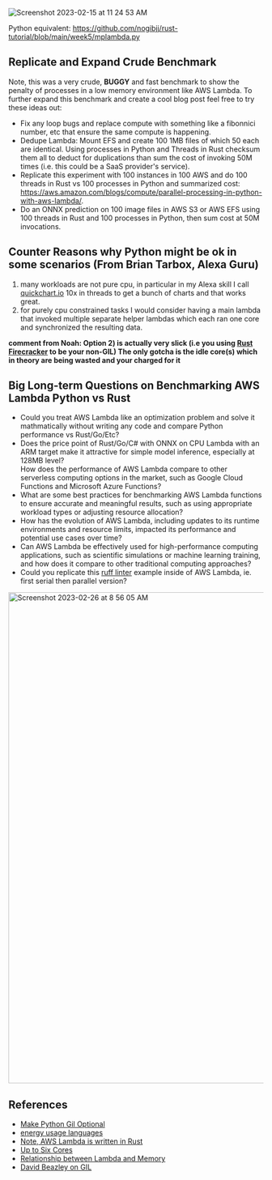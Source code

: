 ![Screenshot 2023-02-15 at 11 24 53 AM](https://user-images.githubusercontent.com/58792/219089277-65420114-6254-4cd9-94d4-f1d24b317a7a.png)

Python equivalent:  https://github.com/nogibjj/rust-tutorial/blob/main/week5/mplambda.py



## Replicate and Expand Crude Benchmark

Note, this was a very crude, **BUGGY** and fast benchmark to show the penalty of processes in a low memory environment like AWS Lambda.  To further expand this benchmark and create a cool blog post feel free to try these ideas out:

* Fix any loop bugs and replace compute with something like a fibonnici number, etc that ensure the same compute is happening.
* Dedupe Lambda: Mount EFS and create 100 1MB files of which 50 each are identical.  Using processes in Python and Threads in Rust checksum them all to deduct for duplications than sum the cost of invoking 50M times (i.e. this could be a SaaS provider's service). 
* Replicate this experiment with 100 instances in 100 AWS and do 100 threads in Rust vs 100 processes in Python and summarized cost:  https://aws.amazon.com/blogs/compute/parallel-processing-in-python-with-aws-lambda/.
* Do an ONNX prediction on 100 image files in AWS S3 or AWS EFS using 100 threads in Rust and 100 processes in Python, then sum cost at 50M invocations.

## Counter Reasons why Python might be ok in some scenarios (From Brian Tarbox, Alexa Guru)

1) many workloads are not pure cpu, in particular in my Alexa skill I call [quickchart.io](https://quickchart.io) 10x in threads to get a bunch of charts and that works great.
2) for purely cpu constrained tasks I would consider having a main lambda that invoked multiple separate helper lambdas which each ran one core and synchronized the resulting data.

**comment from Noah:  Option 2) is actually very slick (i.e you using [Rust Firecracker](https://github.com/firecracker-microvm/firecracker) to be your non-GIL)  The only gotcha is the idle core(s) which in theory are being wasted and your charged for it**

## Big Long-term Questions on Benchmarking AWS Lambda Python vs Rust

* Could you treat AWS Lambda like an optimization problem and solve it mathmatically without writing any code and compare Python performance vs Rust/Go/Etc?
* Does the price point of Rust/Go/C# with ONNX on CPU Lambda with an ARM target make it attractive for simple model inference, especially at 128MB level?  
How does the performance of AWS Lambda compare to other serverless computing options in the market, such as Google Cloud Functions and Microsoft Azure Functions?
* What are some best practices for benchmarking AWS Lambda functions to ensure accurate and meaningful results, such as using appropriate workload types or adjusting resource allocation?
* How has the evolution of AWS Lambda, including updates to its runtime environments and resource limits, impacted its performance and potential use cases over time?
* Can AWS Lambda be effectively used for high-performance computing applications, such as scientific simulations or machine learning training, and how does it compare to other traditional computing approaches?
* Could you replicate this [ruff linter](https://github.com/charliermarsh/ruff) example inside of AWS Lambda, ie. first serial then parallel version?

<img width="970" alt="Screenshot 2023-02-26 at 8 56 05 AM" src="https://user-images.githubusercontent.com/58792/221420042-5c58e779-9439-4050-a26d-2c70dd159825.png">


## References

* [Make Python Gil Optional](https://peps.python.org/pep-0703/)
* [energy usage languages](https://haslab.github.io/SAFER/scp21.pdf)
* [Note, AWS Lambda is written in Rust](https://aws.amazon.com/blogs/aws/firecracker-lightweight-virtualization-for-serverless-computing/)
* [Up to Six Cores](https://aws.amazon.com/about-aws/whats-new/2020/12/aws-lambda-supports-10gb-memory-6-vcpu-cores-lambda-functions/)
* [Relationship between Lambda and Memory](https://medium.com/@harrisaaron/multithreading-in-lambda-youll-need-to-use-this-much-memory-1ad7d257fbb3)
* [David Beazley on GIL](http://www.dabeaz.com/GIL/)
